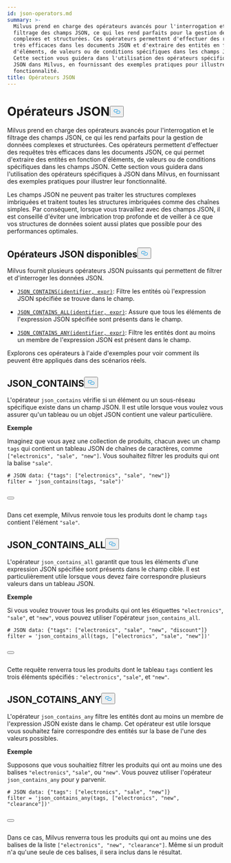 ```yaml
---
id: json-operators.md
summary: >-
  Milvus prend en charge des opérateurs avancés pour l'interrogation et le
  filtrage des champs JSON, ce qui les rend parfaits pour la gestion de données
  complexes et structurées. Ces opérateurs permettent d'effectuer des requêtes
  très efficaces dans les documents JSON et d'extraire des entités en fonction
  d'éléments, de valeurs ou de conditions spécifiques dans les champs JSON.
  Cette section vous guidera dans l'utilisation des opérateurs spécifiques à
  JSON dans Milvus, en fournissant des exemples pratiques pour illustrer leur
  fonctionnalité.
title: Opérateurs JSON
---
```

<h1 id="JSON-Operators​" class="common-anchor-header">Opérateurs JSON<button data-href="#JSON-Operators​" class="anchor-icon" translate="no">
      <svg translate="no"
        aria-hidden="true"
        focusable="false"
        height="20"
        version="1.1"
        viewBox="0 0 16 16"
        width="16"
      >
        <path
          fill="#0092E4"
          fill-rule="evenodd"
          d="M4 9h1v1H4c-1.5 0-3-1.69-3-3.5S2.55 3 4 3h4c1.45 0 3 1.69 3 3.5 0 1.41-.91 2.72-2 3.25V8.59c.58-.45 1-1.27 1-2.09C10 5.22 8.98 4 8 4H4c-.98 0-2 1.22-2 2.5S3 9 4 9zm9-3h-1v1h1c1 0 2 1.22 2 2.5S13.98 12 13 12H9c-.98 0-2-1.22-2-2.5 0-.83.42-1.64 1-2.09V6.25c-1.09.53-2 1.84-2 3.25C6 11.31 7.55 13 9 13h4c1.45 0 3-1.69 3-3.5S14.5 6 13 6z"
        ></path>
      </svg>
    </button></h1><p>Milvus prend en charge des opérateurs avancés pour l'interrogation et le filtrage des champs JSON, ce qui les rend parfaits pour la gestion de données complexes et structurées. Ces opérateurs permettent d'effectuer des requêtes très efficaces dans les documents JSON, ce qui permet d'extraire des entités en fonction d'éléments, de valeurs ou de conditions spécifiques dans les champs JSON. Cette section vous guidera dans l'utilisation des opérateurs spécifiques à JSON dans Milvus, en fournissant des exemples pratiques pour illustrer leur fonctionnalité.</p>
<div class="alert note">
<p>Les champs JSON ne peuvent pas traiter les structures complexes imbriquées et traitent toutes les structures imbriquées comme des chaînes simples. Par conséquent, lorsque vous travaillez avec des champs JSON, il est conseillé d'éviter une imbrication trop profonde et de veiller à ce que vos structures de données soient aussi plates que possible pour des performances optimales.</p>
</div>
<h2 id="Available-JSON-Operators​" class="common-anchor-header">Opérateurs JSON disponibles<button data-href="#Available-JSON-Operators​" class="anchor-icon" translate="no">
      <svg translate="no"
        aria-hidden="true"
        focusable="false"
        height="20"
        version="1.1"
        viewBox="0 0 16 16"
        width="16"
      >
        <path
          fill="#0092E4"
          fill-rule="evenodd"
          d="M4 9h1v1H4c-1.5 0-3-1.69-3-3.5S2.55 3 4 3h4c1.45 0 3 1.69 3 3.5 0 1.41-.91 2.72-2 3.25V8.59c.58-.45 1-1.27 1-2.09C10 5.22 8.98 4 8 4H4c-.98 0-2 1.22-2 2.5S3 9 4 9zm9-3h-1v1h1c1 0 2 1.22 2 2.5S13.98 12 13 12H9c-.98 0-2-1.22-2-2.5 0-.83.42-1.64 1-2.09V6.25c-1.09.53-2 1.84-2 3.25C6 11.31 7.55 13 9 13h4c1.45 0 3-1.69 3-3.5S14.5 6 13 6z"
        ></path>
      </svg>
    </button></h2><p>Milvus fournit plusieurs opérateurs JSON puissants qui permettent de filtrer et d'interroger les données JSON.</p>
<ul>
<li><p><a href="#JSON_CONTAINS"><code translate="no">JSON_CONTAINS(identifier, expr)</code></a>: Filtre les entités où l'expression JSON spécifiée se trouve dans le champ.</p></li>
<li><p><a href="#JSON_CONTAINS_ALL"><code translate="no">JSON_CONTAINS_ALL(identifier, expr)</code></a>: Assure que tous les éléments de l'expression JSON spécifiée sont présents dans le champ.</p></li>
<li><p><a href="#JSON_CONTAINS_ANY"><code translate="no">JSON_CONTAINS_ANY(identifier, expr)</code></a>: Filtre les entités dont au moins un membre de l'expression JSON est présent dans le champ.</p></li>
</ul>
<p>Explorons ces opérateurs à l'aide d'exemples pour voir comment ils peuvent être appliqués dans des scénarios réels.</p>
<h2 id="JSONCONTAINS​" class="common-anchor-header">JSON_CONTAINS<button data-href="#JSONCONTAINS​" class="anchor-icon" translate="no">
      <svg translate="no"
        aria-hidden="true"
        focusable="false"
        height="20"
        version="1.1"
        viewBox="0 0 16 16"
        width="16"
      >
        <path
          fill="#0092E4"
          fill-rule="evenodd"
          d="M4 9h1v1H4c-1.5 0-3-1.69-3-3.5S2.55 3 4 3h4c1.45 0 3 1.69 3 3.5 0 1.41-.91 2.72-2 3.25V8.59c.58-.45 1-1.27 1-2.09C10 5.22 8.98 4 8 4H4c-.98 0-2 1.22-2 2.5S3 9 4 9zm9-3h-1v1h1c1 0 2 1.22 2 2.5S13.98 12 13 12H9c-.98 0-2-1.22-2-2.5 0-.83.42-1.64 1-2.09V6.25c-1.09.53-2 1.84-2 3.25C6 11.31 7.55 13 9 13h4c1.45 0 3-1.69 3-3.5S14.5 6 13 6z"
        ></path>
      </svg>
    </button></h2><p>L'opérateur <code translate="no">json_contains</code> vérifie si un élément ou un sous-réseau spécifique existe dans un champ JSON. Il est utile lorsque vous voulez vous assurer qu'un tableau ou un objet JSON contient une valeur particulière.</p>
<p><strong>Exemple</strong></p>
<p>Imaginez que vous ayez une collection de produits, chacun avec un champ <code translate="no">tags</code> qui contient un tableau JSON de chaînes de caractères, comme <code translate="no">[&quot;electronics&quot;, &quot;sale&quot;, &quot;new&quot;]</code>. Vous souhaitez filtrer les produits qui ont la balise <code translate="no">&quot;sale&quot;</code>.</p>
<pre><code translate="no" class="language-python"># JSON data: {<span class="hljs-string">&quot;tags&quot;</span>: [<span class="hljs-string">&quot;electronics&quot;</span>, <span class="hljs-string">&quot;sale&quot;</span>, <span class="hljs-string">&quot;new&quot;</span>]}​
filter = <span class="hljs-string">&#x27;json_contains(tags, &quot;sale&quot;)&#x27;</span>​

<button class="copy-code-btn"></button></code></pre>
<p>Dans cet exemple, Milvus renvoie tous les produits dont le champ <code translate="no">tags</code> contient l'élément <code translate="no">&quot;sale&quot;</code>.</p>
<h2 id="JSONCONTAINSALL​" class="common-anchor-header">JSON_CONTAINS_ALL<button data-href="#JSONCONTAINSALL​" class="anchor-icon" translate="no">
      <svg translate="no"
        aria-hidden="true"
        focusable="false"
        height="20"
        version="1.1"
        viewBox="0 0 16 16"
        width="16"
      >
        <path
          fill="#0092E4"
          fill-rule="evenodd"
          d="M4 9h1v1H4c-1.5 0-3-1.69-3-3.5S2.55 3 4 3h4c1.45 0 3 1.69 3 3.5 0 1.41-.91 2.72-2 3.25V8.59c.58-.45 1-1.27 1-2.09C10 5.22 8.98 4 8 4H4c-.98 0-2 1.22-2 2.5S3 9 4 9zm9-3h-1v1h1c1 0 2 1.22 2 2.5S13.98 12 13 12H9c-.98 0-2-1.22-2-2.5 0-.83.42-1.64 1-2.09V6.25c-1.09.53-2 1.84-2 3.25C6 11.31 7.55 13 9 13h4c1.45 0 3-1.69 3-3.5S14.5 6 13 6z"
        ></path>
      </svg>
    </button></h2><p>L'opérateur <code translate="no">json_contains_all</code> garantit que tous les éléments d'une expression JSON spécifiée sont présents dans le champ cible. Il est particulièrement utile lorsque vous devez faire correspondre plusieurs valeurs dans un tableau JSON.</p>
<p><strong>Exemple</strong></p>
<p>Si vous voulez trouver tous les produits qui ont les étiquettes <code translate="no">&quot;electronics&quot;</code>, <code translate="no">&quot;sale&quot;</code>, et <code translate="no">&quot;new&quot;</code>, vous pouvez utiliser l'opérateur <code translate="no">json_contains_all</code>.</p>
<pre><code translate="no" class="language-python"># JSON data: {<span class="hljs-string">&quot;tags&quot;</span>: [<span class="hljs-string">&quot;electronics&quot;</span>, <span class="hljs-string">&quot;sale&quot;</span>, <span class="hljs-string">&quot;new&quot;</span>, <span class="hljs-string">&quot;discount&quot;</span>]}​
filter = <span class="hljs-string">&#x27;json_contains_all(tags, [&quot;electronics&quot;, &quot;sale&quot;, &quot;new&quot;])&#x27;</span>​

<button class="copy-code-btn"></button></code></pre>
<p>Cette requête renverra tous les produits dont le tableau <code translate="no">tags</code> contient les trois éléments spécifiés : <code translate="no">&quot;electronics&quot;</code>, <code translate="no">&quot;sale&quot;</code>, et <code translate="no">&quot;new&quot;</code>.</p>
<h2 id="JSONCOTAINSANY​" class="common-anchor-header">JSON_COTAINS_ANY<button data-href="#JSONCOTAINSANY​" class="anchor-icon" translate="no">
      <svg translate="no"
        aria-hidden="true"
        focusable="false"
        height="20"
        version="1.1"
        viewBox="0 0 16 16"
        width="16"
      >
        <path
          fill="#0092E4"
          fill-rule="evenodd"
          d="M4 9h1v1H4c-1.5 0-3-1.69-3-3.5S2.55 3 4 3h4c1.45 0 3 1.69 3 3.5 0 1.41-.91 2.72-2 3.25V8.59c.58-.45 1-1.27 1-2.09C10 5.22 8.98 4 8 4H4c-.98 0-2 1.22-2 2.5S3 9 4 9zm9-3h-1v1h1c1 0 2 1.22 2 2.5S13.98 12 13 12H9c-.98 0-2-1.22-2-2.5 0-.83.42-1.64 1-2.09V6.25c-1.09.53-2 1.84-2 3.25C6 11.31 7.55 13 9 13h4c1.45 0 3-1.69 3-3.5S14.5 6 13 6z"
        ></path>
      </svg>
    </button></h2><p>L'opérateur <code translate="no">json_contains_any</code> filtre les entités dont au moins un membre de l'expression JSON existe dans le champ. Cet opérateur est utile lorsque vous souhaitez faire correspondre des entités sur la base de l'une des valeurs possibles.</p>
<p><strong>Exemple</strong></p>
<p>Supposons que vous souhaitiez filtrer les produits qui ont au moins une des balises <code translate="no">&quot;electronics&quot;</code>, <code translate="no">&quot;sale&quot;</code>, ou <code translate="no">&quot;new&quot;</code>. Vous pouvez utiliser l'opérateur <code translate="no">json_contains_any</code> pour y parvenir.</p>
<pre><code translate="no" class="language-python"># JSON data: {<span class="hljs-string">&quot;tags&quot;</span>: [<span class="hljs-string">&quot;electronics&quot;</span>, <span class="hljs-string">&quot;sale&quot;</span>, <span class="hljs-string">&quot;new&quot;</span>]}​
filter = <span class="hljs-string">&#x27;json_contains_any(tags, [&quot;electronics&quot;, &quot;new&quot;, &quot;clearance&quot;])&#x27;</span>​

<button class="copy-code-btn"></button></code></pre>
<p>Dans ce cas, Milvus renverra tous les produits qui ont au moins une des balises de la liste <code translate="no">[&quot;electronics&quot;, &quot;new&quot;, &quot;clearance&quot;]</code>. Même si un produit n'a qu'une seule de ces balises, il sera inclus dans le résultat.</p>
